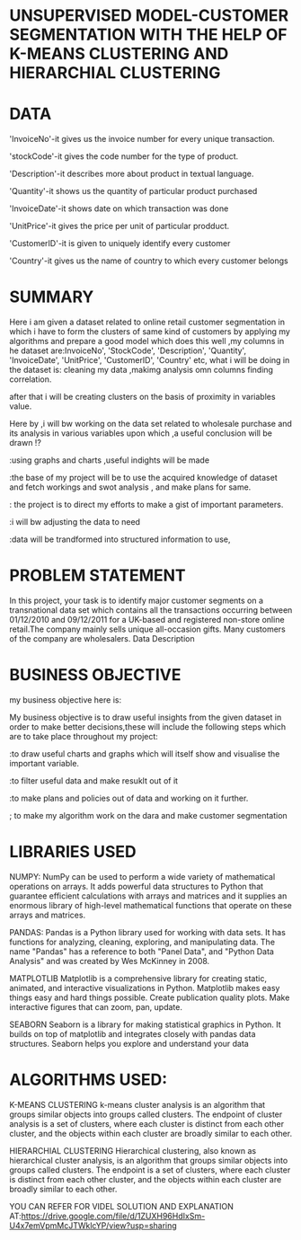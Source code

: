 # UNSUPERVISED MODEL-CUSTOMER SEGMENTATION WITH THE HELP OF K-MEANS CLUSTERING AND HIERARCHIAL CLUSTERING
# DATA
'InvoiceNo'-it gives us the invoice number for every unique transaction.

'stockCode'-it gives the code number for the type of product.

'Description'-it describes more about product in textual language.

'Quantity'-it shows us the quantity of particular product purchased

'InvoiceDate'-it shows date on which transaction was done

'UnitPrice'-it gives the price per unit of particular prodduct.

'CustomerID'-it is given to uniquely identify every customer

'Country'-it gives us the name of country to which every customer belongs

# SUMMARY
Here i am given a dataset related to online retail customer segmentation in which i have to form the clusters of same kind of customers by applying my algorithms and prepare a good model which does this well ,my columns in he dataset are:InvoiceNo', 'StockCode', 'Description', 'Quantity', 'InvoiceDate', 'UnitPrice', 'CustomerID', 'Country' etc, what i will be doing in the dataset is: cleaning my data ,makimg analysis omn columns finding correlation.

after that i will be creating clusters on the basis of proximity in variables value.

Here by ,i will bw working on the data set related to wholesale purchase and its analysis in various variables upon which ,a useful conclusion will be drawn ⁉

:using graphs and charts ,useful indights will be made

:the base of my project will be to use the acquired knowledge of dataset and fetch workings and swot analysis , and make plans for same.

: the project is to direct my efforts to make a gist of important parameters.

:i will bw adjusting the data to need

:data will be trandformed into structured information to use,

# PROBLEM STATEMENT
In this project, your task is to identify major customer segments on a transnational data set which contains all the transactions occurring between 01/12/2010 and 09/12/2011 for a UK-based and registered non-store online retail.The company mainly sells unique all-occasion gifts. Many customers of the company are wholesalers. Data Description

# BUSINESS OBJECTIVE
my business objective here is:

My business objective is to draw useful insights from the given dataset in order to make better decisions,these will include the following steps which are to take place throughout my project:

:to draw useful charts and graphs which will itself show and visualise the important variable.

:to filter useful data and make resuklt out of it

:to make plans and policies out of data and working on it further.

; to make my algorithm work on the dara and make customer segmentation

# LIBRARIES USED
NUMPY: NumPy can be used to perform a wide variety of mathematical operations on arrays. It adds powerful data structures to Python that guarantee efficient calculations with arrays and matrices and it supplies an enormous library of high-level mathematical functions that operate on these arrays and matrices.

PANDAS: Pandas is a Python library used for working with data sets. It has functions for analyzing, cleaning, exploring, and manipulating data. The name "Pandas" has a reference to both "Panel Data", and "Python Data Analysis" and was created by Wes McKinney in 2008.

MATPLOTLIB Matplotlib is a comprehensive library for creating static, animated, and interactive visualizations in Python. Matplotlib makes easy things easy and hard things possible. Create publication quality plots. Make interactive figures that can zoom, pan, update.

SEABORN Seaborn is a library for making statistical graphics in Python. It builds on top of matplotlib and integrates closely with pandas data structures. Seaborn helps you explore and understand your data

# ALGORITHMS USED:
K-MEANS CLUSTERING
k-means cluster analysis is an algorithm that groups similar objects into groups called clusters. The endpoint of cluster analysis is a set of clusters, where each cluster is distinct from each other cluster, and the objects within each cluster are broadly similar to each other.

HIERARCHIAL CLUSTERING
Hierarchical clustering, also known as hierarchical cluster analysis, is an algorithm that groups similar objects into groups called clusters. The endpoint is a set of clusters, where each cluster is distinct from each other cluster, and the objects within each cluster are broadly similar to each other.

YOU CAN REFER FOR VIDEL SOLUTION AND EXPLANATION AT:https://drive.google.com/file/d/1ZUXH96HdIxSm-U4x7emVpmMcJTWklcYP/view?usp=sharing


